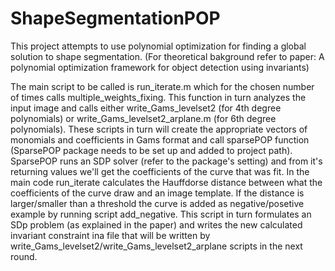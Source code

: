 # ShapeSegmentationPOP
This project attempts to use polynomial optimization for finding a global solution to shape segmentation. (For theoretical bakground refer to paper: A polynomial optimization framework for object detection using invariants)

The main script to be called is run_iterate.m which for the chosen number of times calls multiple_weights_fixing. This function in turn analyzes the input image and calls either write_Gams_levelset2 (for 4th degree polynomials) or write_Gams_levelset2_arplane.m (for 6th degree polynomials). These scripts in turn will create the appropriate vectors of monomials and coefficients in Gams format and call sparsePOP function (SparsePOP package needs to be set up and added to project path). SparsePOP runs an SDP solver (refer to the package's setting) and from it's returning values we'll get the coefficients of the curve that was fit. In the main code run_iterate calculates the Hauffdorse distance between what the coefficients of the curve draw and an image template. If the distance is larger/smaller than a threshold the curve is added as negative/posetive example by running script add_negative. This script in turn formulates an SDp problem (as explained in the paper) and writes the new calculated invariant constraint ina file that will be written by write_Gams_levelset2/write_Gams_levelset2_arplane scripts in the next round.  
